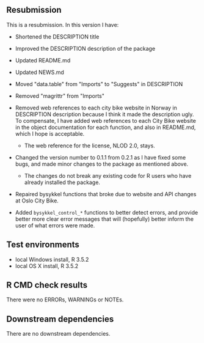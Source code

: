 ## Resubmission
This is a resubmission. In this version I have:

* Shortened the DESCRIPTION title

* Improved the DESCRIPTION description of the package

* Updated README.md

* Updated NEWS.md

* Moved "data.table" from "Imports" to "Suggests" in DESCRIPTION

* Removed "magrittr" from "Imports"

* Removed web references to each city bike website in Norway in DESCRIPTION
description because I think it made the description ugly. To compensate, I 
have added web references to each City Bike website in the object 
documentation for each function, and also in README.md, which I hope is
acceptable.
  * The web reference for the license, NLOD 2.0, stays.

* Changed the version number to 0.1.1 from 0.2.1 as I have fixed some
bugs, and made minor changes to the package as mentioned above.
  * The changes do not break any existing code for R users who have
  already installed the package.
  
* Repaired bysykkel functions that broke due to website and API changes
at Oslo City Bike.

* Added `bysykkel_control_*` functions to better detect errors, and
provide better more clear error messages that will (hopefully) better 
inform the user of what errors were made.

## Test environments
* local Windows  install, R 3.5.2
* local OS X install, R 3.5.2

## R CMD check results
There were no ERRORs, WARNINGs or NOTEs. 

## Downstream dependencies
There are no downstream dependencies.
